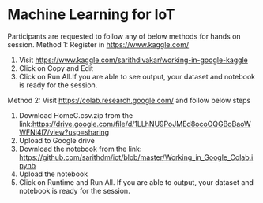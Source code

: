 # Machine Learning for IoT

Participants are requested to follow any of below methods for hands on session.
Method 1: 
Register in https://www.kaggle.com/ 

1. Visit https://www.kaggle.com/sarithdivakar/working-in-google-kaggle 
2. Click on Copy and Edit
3. Click on Run All.If you are able to see output, your dataset and notebook is ready for the session.
  
Method 2: 
Visit https://colab.research.google.com/ and follow below steps

1. Download HomeC.csv.zip from the link:https://drive.google.com/file/d/1LLhNU9PoJMEd8ocoOQGBoBaoWWFNi4l7/view?usp=sharing
2. Upload to Google drive
3. Download the notebook from the link: https://github.com/sarithdm/iot/blob/master/Working_in_Google_Colab.ipynb
4. Upload the notebook
5. Click on Runtime and Run All. If you are able to output, your dataset and notebook is ready for the session.

